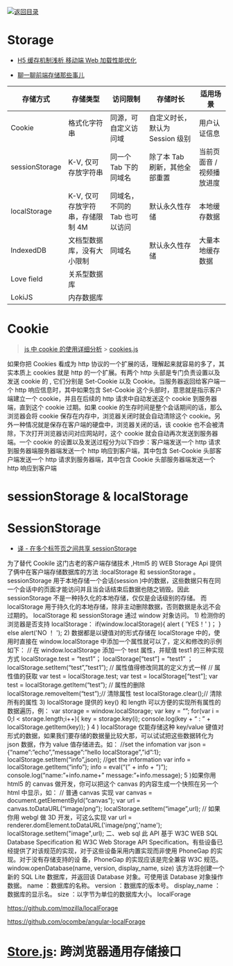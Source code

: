 [![返回目录](https://parg.co/U0y)](https://parg.co/UHU)

# Storage

>

* [H5 缓存机制浅析 移动端 Web 加载性能优化](http://segmentfault.com/a/1190000004132566)
  >
* [聊一聊前端存储那些事儿](http://mp.weixin.qq.com/s?__biz=MzA4ODIxMzg5MQ==&mid=2653995942&idx=1&sn=87f21b6412eeede0d5ee7dc2f6e153d2&scene=23&srcid=07289ghBMh6Cv1zfwS12xfDu#rd)

| 存储方式       | 存储类型                         | 访问限制                      | 存储时长                        | 适用场景                  |
| -------------- | -------------------------------- | ----------------------------- | ------------------------------- | ------------------------- |
| Cookie         | 格式化字符串                     | 同源，可自定义访问域          | 自定义时长，默认为 Session 级别 | 用户认证信息              |
| sessionStorage | K-V, 仅可存放字符串              | 同一个 Tab 下的同域名         | 除了本 Tab 刷新，其他全部重置   | 当前页面音 / 视频播放进度 |
| localStorage   | K-V, 仅可存放字符串，存储限制 4M | 同域名，不同的 Tab 也可以访问 | 默认永久性存储                  | 本地缓存数据              |
| IndexedDB      | 文档型数据库，没有大小限制       | 同域名                        | 默认永久性存储                  | 大量本地缓存数据          |
| Love field     | 关系型数据库                     |                               |                                 |                           |
| LokiJS         | 内存数据库                       |                               |                                 |                           |

# Cookie

> [js 中 cookie 的使用详细分析](http://www.jb51.net/article/14566.htm) > [cookies.js](https://github.com/franciscop/cookies.js)

如果你把 Cookies 看成为 http 协议的一个扩展的话，理解起来就容易的多了，其实本质上 cookies 就是 http 的一个扩展。有两个 http 头部是专门负责设置以及发送 cookie 的 , 它们分别是 Set-Cookie 以及 Cookie。当服务器返回给客户端一个 http 响应信息时，其中如果包含 Set-Cookie 这个头部时，意思就是指示客户端建立一个 cookie，并且在后续的 http 请求中自动发送这个 cookie 到服务器端，直到这个 cookie 过期。如果 cookie 的生存时间是整个会话期间的话，那么浏览器会将 cookie 保存在内存中，浏览器关闭时就会自动清除这个 cookie。另外一种情况就是保存在客户端的硬盘中，浏览器关闭的话，该 cookie 也不会被清除，下次打开浏览器访问对应网站时，这个 cookie 就会自动再次发送到服务器端。一个 cookie 的设置以及发送过程分为以下四步：客户端发送一个 http 请求到服务器端服务器端发送一个 http 响应到客户端，其中包含 Set-Cookie 头部客户端发送一个 http 请求到服务器端，其中包含 Cookie 头部服务器端发送一个 http 响应到客户端

# sessionStorage & localStorage

# SessionStorage

* [译 - 在多个标签页之间共享 sessionStorage ](http://blog.kazaff.me/2016/09/09/%E8%AF%91-%E5%9C%A8%E5%A4%9A%E4%B8%AA%E6%A0%87%E7%AD%BE%E9%A1%B5%E4%B9%8B%E9%97%B4%E5%85%B1%E4%BA%ABsessionStorage/)

为了替代 Cookile 这门古老的客户端存储技术 ,Html5 的 WEB Storage Api 提供了俩中在客户端存储数据库的方法 :localStorage 和 sessionStorage 。sessionStorage 用于本地存储一个会话(session )中的数据，这些数据只有在同一个会话中的页面才能访问并且当会话结束后数据也随之销毁。因此 sessionStorage 不是一种持久化的本地存储，仅仅是会话级别的存储。 而 localStorage 用于持久化的本地存储，除非主动删除数据，否则数据是永远不会过期的。 localStorage 和 sessionStorage 通过 window 对象访问。 1) 检测你的浏览器是否支持 localStorage： if(window.localStorage){ alert ( 'YES！' )； } else alert('NO ！ '); 2) 数据都是以键值对的形式存储在 localStorage 中的，使用时直接在 window.localStorage 中添加一个属性就可以了，定义和修改的示例如下： // 在 window.localStorage 添加一个 test 属性，并赋值 test1 的三种实现方式 localStorage.test = “test1”； localStorage[“test”] = “test1” ； localStorage.setItem(“test”,”test1”); // 属性值得修改同其的定义方式一样 // 属性值的获取 var test = localStorage.test; var test = localStorage[“test”]; var test = localStorage.getItem(“test”); // 属性的删除 localStorage.removeItem(“test”);// 清除属性 test localStorage.clear();// 清除所有的属性 3) localStorage 提供的 key() 和 length 可以方便的实现所有属性的数据遍历，例： var storage = window.localStorage; var key = “”; for(var i = 0;I < storage.length;i++){ key = storage.key(i); console.log(key + “ : ” + localStorage.getItem(key)); } 4 ) localStorage 仅能存储这种 key/value 键值对形式的数据，如果我们要存储的数据量比较大那，可以试试把这些数据转化为 json 数据，作为 value 值存储进去。如： //set the infomation var json = {“name”:”echo”,”message”:”hello localStorage”,”id”:1}; localStorage.setItem(“info”,json); //get the information var info = localStorage.getItem(“info”); info = eval(“(” + info + ”)”); console.log(“name:”+info.name+” message:”+info.message); 5 )如果你用 html5 的 canvas 做开发，你可以把这个 canvas 的内容生成一个快照在另一个 html 中显示，如： // 普通 canvas 实现 var canvas = document.getElementById(“canvas”); var url = canvas.toDataURL(“image/png”); localStorage.setItem(“image”,url); // 如果你用 webgl 做 3D 开发，可这么实现 var url = renderer.domElement.toDataURL('image/png','name'); localStorage.setItem("image",url); 二、web sql 此 API 基于 W3C WEB SQL Database Specification 和 W3C Web Storage API Specification。有些设备已经提供了对该规范的实现，对于这些设备采用内置实现而非使用 PhoneGap 的实现。对于没有存储支持的设 备，PhoneGap 的实现应该是完全兼容 W3C 规范。 window.openDatabase(name, version, display_name, size) 该方法将创建一个新的 SQL Lite 数据库，并返回该 Database 对象。可使用该 Database 对象操作数据。 name ：数据库的名称。 version ：数据库的版本号。 display_name ：数据库的显示名。 size ：以字节为单位的数据库大小。 localForage

https://github.com/mozilla/localForage

https://github.com/ocombe/angular-localForage

# [Store.js](https://github.com/marcuswestin/store.js): 跨浏览器通用存储接口
